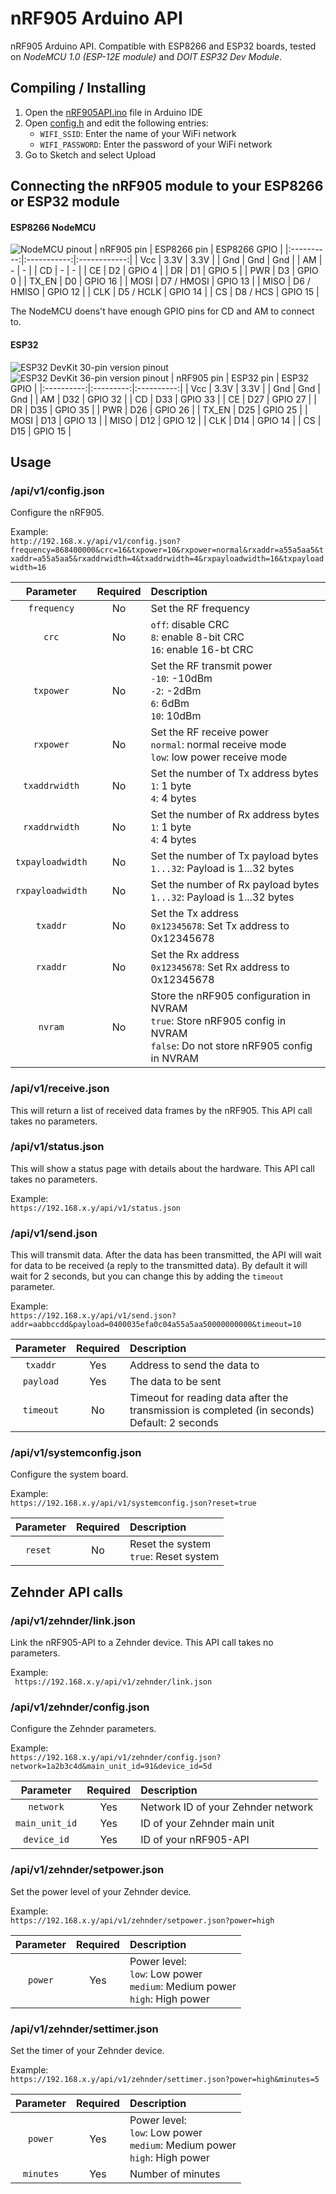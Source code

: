 # nRF905 Arduino API
nRF905 Arduino API. Compatible with ESP8266 and ESP32 boards, tested on *NodeMCU 1.0 (ESP-12E module)* and *DOIT ESP32 Dev Module*.

## Compiling / Installing
1. Open the [nRF905API.ino](https://github.com/eelcohn/nRF905-API/blob/master/src/nRF905API/nRF905API.ino) file in Arduino IDE
2. Open [config.h](https://github.com/eelcohn/nRF905-API/blob/master/src/nRF905API/config.h) and edit the following entries:
    * `WIFI_SSID`: Enter the name of your WiFi network
    * `WIFI_PASSWORD`: Enter the password of your WiFi network
3. Go to Sketch and select Upload

## Connecting the nRF905 module to your ESP8266 or ESP32 module

#### ESP8266 NodeMCU
![NodeMCU pinout](https://github.com/eelcohn/nRF905-API/blob/master/images/nodemcu_pins.png)
| nRF905 pin | ESP8266 pin | ESP8266 GPIO |
|:----------:|:-----------:|:------------:|
|     Vcc    |     3.3V    |    3.3V      |
|     Gnd    |      Gnd    |     Gnd      |
|     AM     |      -      |      -       |
|     CD     |      -      |      -       |
|     CE     |      D2     |    GPIO 4    |
|     DR     |      D1     |    GPIO 5    |
|     PWR    |      D3     |    GPIO 0    |
|    TX_EN   |      D0     |    GPIO 16   |
|    MOSI    | D7 / HMOSI  |    GPIO 13   |
|    MISO    | D6 / HMISO  |    GPIO 12   |
|     CLK    | D5 / HCLK   |    GPIO 14   |
|     CS     | D8 / HCS    |    GPIO 15   |

The NodeMCU doens't have enough GPIO pins for CD and AM to connect to.

#### ESP32
![ESP32 DevKit 30-pin version pinout](https://github.com/eelcohn/nRF905-API/blob/master/images/ESP32-DOIT-DEVKIT-V1-Board-Pinout-30-GPIOs.png)
![ESP32 DevKit 36-pin version pinout](https://github.com/eelcohn/nRF905-API/blob/master/images/ESP32-DOIT-DEVKIT-V1-Board-Pinout-36-GPIOs.jpg)
| nRF905 pin | ESP32 pin | ESP32 GPIO |
|:----------:|:---------:|:----------:|
|     Vcc    |    3.3V   |    3.3V    |
|     Gnd    |    Gnd    |    Gnd     |
|     AM     |    D32    |  GPIO 32   |
|     CD     |    D33    |  GPIO 33   |
|     CE     |    D27    |  GPIO 27   |
|     DR     |    D35    |  GPIO 35   |
|     PWR    |    D26    |  GPIO 26   |
|    TX_EN   |    D25    |  GPIO 25   |
|    MOSI    |    D13    |  GPIO 13   |
|    MISO    |    D12    |  GPIO 12   |
|     CLK    |    D14    |  GPIO 14   |
|     CS     |    D15    |  GPIO 15   |

## Usage

### /api/v1/config.json
Configure the nRF905.

Example:<br>
`http://192.168.x.y/api/v1/config.json?frequency=868400000&crc=16&txpower=10&rxpower=normal&rxaddr=a55a5aa5&txaddr=a55a5aa5&rxaddrwidth=4&txaddrwidth=4&rxpayloadwidth=16&txpayloadwidth=16`

|  Parameter     | Required | Description |
|:--------------:|:--------:|:------------|
|  `frequency`   |    No    | Set the RF frequency |
|     `crc`      |    No    | `off`: disable CRC<br>`8`: enable 8-bit CRC<br>`16`: enable 16-bt CRC |
|   `txpower`    |    No    | Set the RF transmit power<br>`-10`: -10dBm<br>`-2`: -2dBm<br>`6`: 6dBm<br>`10`: 10dBm |
|   `rxpower`    |    No    | Set the RF receive power<br>`normal`: normal receive mode<br>`low`: low power receive mode |
| `txaddrwidth`  |    No    | Set the number of Tx address bytes<br>`1`: 1 byte<br>`4`: 4 bytes |
| `rxaddrwidth`  |    No    | Set the number of Rx address bytes<br>`1`: 1 byte<br>`4`: 4 bytes |
|`txpayloadwidth`|    No    | Set the number of Tx payload bytes<br>`1...32`: Payload is 1...32 bytes |
|`rxpayloadwidth`|    No    | Set the number of Rx payload bytes<br>`1...32`: Payload is 1...32 bytes |
|    `txaddr`    |    No    | Set the Tx address<br>`0x12345678`: Set Tx address to 0x12345678 |
|    `rxaddr`    |    No    | Set the Rx address<br>`0x12345678`: Set Rx address to 0x12345678 |
|    `nvram`     |    No    | Store the nRF905 configuration in NVRAM<br>`true`: Store nRF905 config in NVRAM<br>`false`: Do not store nRF905 config in NVRAM |

### /api/v1/receive.json
This will return a list of received data frames by the nRF905. This API call takes no parameters.

### /api/v1/status.json
This will show a status page with details about the hardware. This API call takes no parameters.

Example:<br>
`https://192.168.x.y/api/v1/status.json`

### /api/v1/send.json
This will transmit data. After the data has been transmitted, the API will wait for data to be received (a reply to the transmitted data). By default it will wait for 2 seconds, but you can change this by adding the `timeout` parameter.

Example:<br>
`https://192.168.x.y/api/v1/send.json?addr=aabbccdd&payload=0400035efa0c04a55a5aa50000000000&timeout=10`

| Parameter | Required | Description |
|:---------:|:--------:|:------------|
| `txaddr`  |   Yes    | Address to send the data to |
| `payload` |   Yes    | The data to be sent |
| `timeout` |    No    | Timeout for reading data after the transmission is completed (in seconds)<br>Default: 2 seconds |

### /api/v1/systemconfig.json
Configure the system board.

Example:<br>
`https://192.168.x.y/api/v1/systemconfig.json?reset=true`

|  Parameter     | Required | Description |
|:--------------:|:--------:|:------------|
|    `reset `    |    No    | Reset the system<br>`true`: Reset system |

## Zehnder API calls

### /api/v1/zehnder/link.json

Link the nRF905-API to a Zehnder device. This API call takes no parameters.

Example:<br>
` https://192.168.x.y/api/v1/zehnder/link.json`

### /api/v1/zehnder/config.json

Configure the Zehnder parameters.

Example:<br>
`https://192.168.x.y/api/v1/zehnder/config.json?network=1a2b3c4d&main_unit_id=91&device_id=5d`

|  Parameter     | Required | Description |
|:--------------:|:--------:|:------------|
|   `network`    |   Yes    | Network ID of your Zehnder network |
| `main_unit_id` |   Yes    | ID of your Zehnder main unit |
|  `device_id`   |   Yes    | ID of your nRF905-API |

### /api/v1/zehnder/setpower.json

Set the power level of your Zehnder device.

Example:<br>
`https://192.168.x.y/api/v1/zehnder/setpower.json?power=high`

|  Parameter     | Required | Description |
|:--------------:|:--------:|:------------|
|    `power`     |   Yes    | Power level:<br>`low`: Low power<br>`medium`: Medium power<br>`high`: High power |

### /api/v1/zehnder/settimer.json

Set the timer of your Zehnder device.

Example:<br>
`https://192.168.x.y/api/v1/zehnder/settimer.json?power=high&minutes=5`

|  Parameter     | Required | Description |
|:--------------:|:--------:|:------------|
|    `power`     |   Yes    | Power level:<br>`low`: Low power<br>`medium`: Medium power<br>`high`: High power |
|   `minutes`    |   Yes    | Number of minutes |

